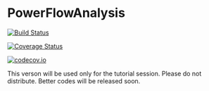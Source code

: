 # PowerFlowAnalysis

[![Build Status](https://travis-ci.org/turitsyn/PowerFlowAnalysis.jl.svg?branch=master)](https://travis-ci.org/turitsyn/PowerFlowAnalysis.jl)

[![Coverage Status](https://coveralls.io/repos/turitsyn/PowerFlowAnalysis.jl/badge.svg?branch=master&service=github)](https://coveralls.io/github/turitsyn/PowerFlowAnalysis.jl?branch=master)

[![codecov.io](http://codecov.io/github/turitsyn/PowerFlowAnalysis.jl/coverage.svg?branch=master)](http://codecov.io/github/turitsyn/PowerFlowAnalysis.jl?branch=master)

This verson will be used only for the tutorial session. Please do not distribute. Better codes will be released soon.
